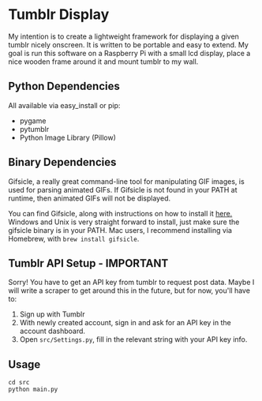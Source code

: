 <h1>Tumblr Display</h1>
<p>My intention is to create a lightweight framework for displaying a given tumblr nicely onscreen. It is written to be portable and easy to extend. My goal is run this software on a Raspberry Pi with a small lcd display, place a nice wooden frame around it and mount tumblr to my wall.</p>

<h2>Python Dependencies</h2>
<p>All available via easy_install or pip:</p>
<ul>
<li>pygame</li>
<li>pytumblr</li>
<li>Python Image Library (Pillow)</li>
</ul>

<h2>Binary Dependencies</h2>
<p>Gifsicle, a really great command-line tool for manipulating GIF images, is used for parsing animated GIFs. If Gifsicle is not found in your PATH at runtime, then animated GIFs will not be displayed.<p>
<p>You can find Gifsicle, along with instructions on how to install it <a href="http://www.lcdf.org/gifsicle/">here.</a> Windows and Unix is very straight forward to install, just make sure the gifsicle binary is in your PATH. Mac users, I recommend installing via Homebrew, with <code>brew install gifsicle</code>.</p>

<h2>Tumblr API Setup - IMPORTANT</h2>
<p>Sorry! You have to get an API key from tumblr to request post data. Maybe I will write a scraper to get around this in the future, but for now, you'll have to:</p>
<ol>
<li>Sign up with Tumblr</li>
<li>With newly created account, sign in and ask for an API key in the account dashboard.</li>
<li>Open <code>src/Settings.py</code>, fill in the relevant string with your API key info.</li>
</ol>

<h2>Usage</h2>
<pre><code>cd src
python main.py</code></pre>
